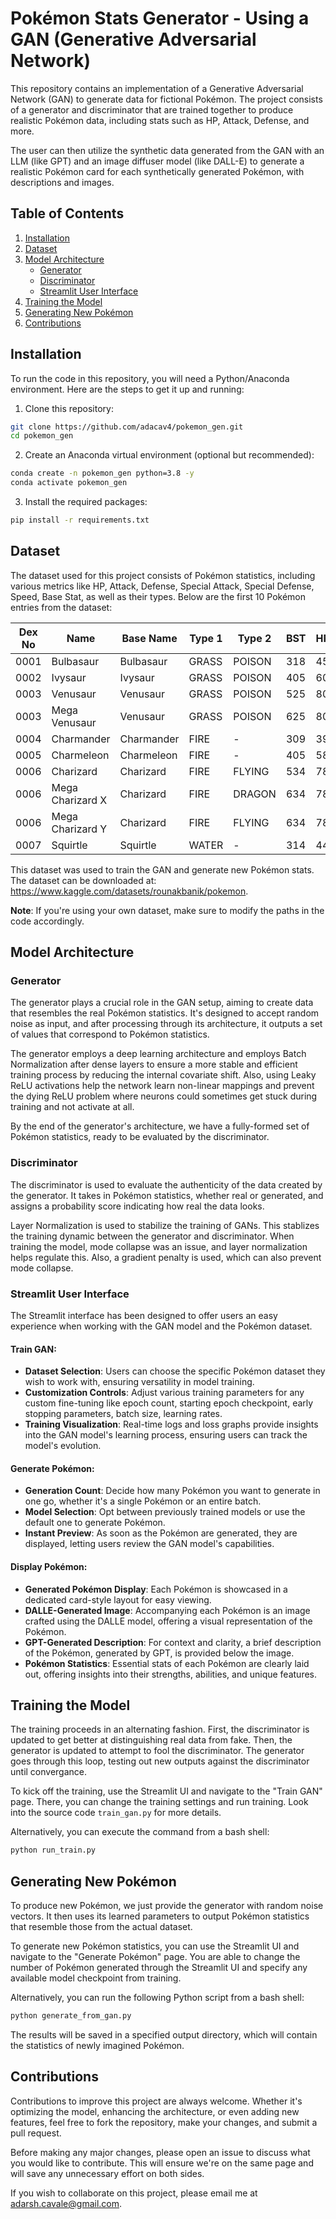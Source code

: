 # Pokémon Stats Generator - Using a GAN (Generative Adversarial Network)

This repository contains an implementation of a Generative Adversarial Network (GAN) to generate data for fictional Pokémon. The project consists of a generator and discriminator that are trained together to produce realistic Pokémon data, including stats such as HP, Attack, Defense, and more. 

The user can then utilize the synthetic data generated from the GAN with an LLM (like GPT) and an image diffuser model (like DALL-E) to generate a realistic Pokémon card for each synthetically generated Pokémon, with descriptions and images. 

## Table of Contents
1. [Installation](#installation)
2. [Dataset](#dataset)
3. [Model Architecture](#model-architecture)
   - [Generator](#generator)
   - [Discriminator](#discriminator)
   - [Streamlit User Interface](#streamlit-user-interface)
5. [Training the Model](#training-the-model)
6. [Generating New Pokémon](#generating-new-pokémon)
7. [Contributions](#contributions)


## Installation

To run the code in this repository, you will need a Python/Anaconda environment. Here are the steps to get it up and running:

1. Clone this repository:
```bash
git clone https://github.com/adacav4/pokemon_gen.git
cd pokemon_gen
```

2. Create an Anaconda virtual environment (optional but recommended):
```bash
conda create -n pokemon_gen python=3.8 -y
conda activate pokemon_gen
```

3. Install the required packages:
```bash
pip install -r requirements.txt
```


## Dataset

The dataset used for this project consists of Pokémon statistics, including various metrics like HP, Attack, Defense, Special Attack, Special Defense, Speed, Base Stat, as well as their types. Below are the first 10 Pokémon entries from the dataset:

| Dex No | Name           | Base Name   | Type 1 | Type 2  | BST | HP | Attack | Defense | Sp. Attack | Sp. Defense | Speed |
|--------|----------------|-------------|--------|---------|-----|----|--------|---------|------------|-------------|-------|
| 0001   | Bulbasaur      | Bulbasaur   | GRASS  | POISON  | 318 | 45 | 49     | 49      | 65         | 65          | 45    |
| 0002   | Ivysaur        | Ivysaur     | GRASS  | POISON  | 405 | 60 | 62     | 63      | 80         | 80          | 60    |
| 0003   | Venusaur       | Venusaur    | GRASS  | POISON  | 525 | 80 | 82     | 83      | 100        | 100         | 80    |
| 0003   | Mega Venusaur  | Venusaur    | GRASS  | POISON  | 625 | 80 | 100    | 123     | 122        | 120         | 80    |
| 0004   | Charmander     | Charmander  | FIRE   | -       | 309 | 39 | 52     | 43      | 60         | 50          | 65    |
| 0005   | Charmeleon     | Charmeleon  | FIRE   | -       | 405 | 58 | 64     | 58      | 80         | 65          | 80    |
| 0006   | Charizard      | Charizard   | FIRE   | FLYING  | 534 | 78 | 84     | 78      | 109        | 85          | 100   |
| 0006   | Mega Charizard X | Charizard  | FIRE   | DRAGON  | 634 | 78 | 130    | 111     | 130        | 85          | 100   |
| 0006   | Mega Charizard Y | Charizard  | FIRE   | FLYING  | 634 | 78 | 104    | 78      | 159        | 115         | 100   |
| 0007   | Squirtle       | Squirtle    | WATER  | -       | 314 | 44 | 48     | 65      | 50         | 64          | 43    |

This dataset was used to train the GAN and generate new Pokémon stats. The dataset can be downloaded at: https://www.kaggle.com/datasets/rounakbanik/pokemon.

**Note**: If you're using your own dataset, make sure to modify the paths in the code accordingly.

## Model Architecture

### Generator

The generator plays a crucial role in the GAN setup, aiming to create data that resembles the real Pokémon statistics. It's designed to accept random noise as input, and after processing through its architecture, it outputs a set of values that correspond to Pokémon statistics.

The generator employs a deep learning architecture and employs Batch Normalization after dense layers to ensure a more stable and efficient training process by reducing the internal covariate shift. Also, using Leaky ReLU activations help the network learn non-linear mappings and prevent the dying ReLU problem where neurons could sometimes get stuck during training and not activate at all.

By the end of the generator's architecture, we have a fully-formed set of Pokémon statistics, ready to be evaluated by the discriminator.

### Discriminator

The discriminator is used to evaluate the authenticity of the data created by the generator. It takes in Pokémon statistics, whether real or generated, and assigns a probability score indicating how real the data looks. 

Layer Normalization is used to stabilize the training of GANs. This stablizes the training dynamic between the generator and discriminator. When training the model, mode collapse was an issue, and layer normalization helps regulate this. Also, a gradient penalty is used, which can also prevent mode collapse.

### Streamlit User Interface

The Streamlit interface has been designed to offer users an easy experience when working with the GAN model and the Pokémon dataset.

#### Train GAN:
- **Dataset Selection**: Users can choose the specific Pokémon dataset they wish to work with, ensuring versatility in model training.
- **Customization Controls**: Adjust various training parameters for any custom fine-tuning like epoch count, starting epoch checkpoint, early stopping parameters, batch size, learning rates.
- **Training Visualization**: Real-time logs and loss graphs provide insights into the GAN model's learning process, ensuring users can track the model's evolution.

#### Generate Pokémon:
- **Generation Count**: Decide how many Pokémon you want to generate in one go, whether it's a single Pokémon or an entire batch.
- **Model Selection**: Opt between previously trained models or use the default one to generate Pokémon.
- **Instant Preview**: As soon as the Pokémon are generated, they are displayed, letting users review the GAN model's capabilities.

#### Display Pokémon:
- **Generated Pokémon Display**: Each Pokémon is showcased in a dedicated card-style layout for easy viewing.
- **DALLE-Generated Image**: Accompanying each Pokémon is an image crafted using the DALLE model, offering a visual representation of the Pokémon.
- **GPT-Generated Description**: For context and clarity, a brief description of the Pokémon, generated by GPT, is provided below the image.
- **Pokémon Statistics**: Essential stats of each Pokémon are clearly laid out, offering insights into their strengths, abilities, and unique features.


## Training the Model

The training proceeds in an alternating fashion. First, the discriminator is updated to get better at distinguishing real data from fake. Then, the generator is updated to attempt to fool the discriminator. The generator goes through this loop, testing out new outputs against the discriminator until convergance.

To kick off the training, use the Streamlit UI and navigate to the "Train GAN" page. There, you can change the training settings and run training. Look into the source code `train_gan.py` for more details.

Alternatively, you can execute the command from a bash shell:

```bash
python run_train.py
```


## Generating New Pokémon

To produce new Pokémon, we just provide the generator with random noise vectors. It then uses its learned parameters to output Pokémon statistics that resemble those from the actual dataset.

To generate new Pokémon statistics, you can use the Streamlit UI and navigate to the "Generate Pokémon" page. You are able to change the number of Pokémon generated through the Streamlit UI and specify any available model checkpoint from training.

Alternatively, you can run the following Python script from a bash shell:

```bash
python generate_from_gan.py
```

The results will be saved in a specified output directory, which will contain the statistics of newly imagined Pokémon.

## Contributions

Contributions to improve this project are always welcome. Whether it's optimizing the model, enhancing the architecture, or even adding new features, feel free to fork the repository, make your changes, and submit a pull request.

Before making any major changes, please open an issue to discuss what you would like to contribute. This will ensure we're on the same page and will save any unnecessary effort on both sides.

If you wish to collaborate on this project, please email me at adarsh.cavale@gmail.com.
